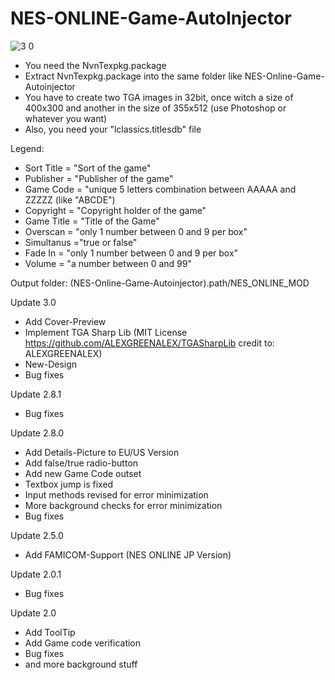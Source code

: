 # NES-ONLINE-Game-AutoInjector
![3 0](https://user-images.githubusercontent.com/43298952/46750761-ff0eaa00-ccb8-11e8-8f05-6b0c973fc535.png)

- You need the NvnTexpkg.package
- Extract NvnTexpkg.package into the same folder like NES-Online-Game-Autoinjector
- You have to create two TGA images in 32bit, once witch a size of 400x300 and another in the size of 355x512 (use Photoshop or whatever you want)
- Also, you need your "lclassics.titlesdb" file


Legend:

- Sort Title = "Sort of the game"
- Publisher = "Publisher of the game"
- Game Code = "unique 5 letters combination between AAAAA and ZZZZZ (like "ABCDE")
- Copyright = "Copyright holder of the game"
- Game Title = "Title of the Game"
- Overscan = "only 1 number between 0 and 9 per box"
- Simultanus ="true or false"
- Fade In = "only 1 number between 0 and 9 per box"
- Volume = "a number between 0 and 99"

Output folder: (NES-Online-Game-Autoinjector).path/NES_ONLINE_MOD

Update 3.0

- Add Cover-Preview
- Implement TGA Sharp Lib (MIT License https://github.com/ALEXGREENALEX/TGASharpLib credit to: ALEXGREENALEX)
- New-Design
- Bug fixes

Update 2.8.1

- Bug fixes

Update 2.8.0

- Add Details-Picture to EU/US Version
- Add false/true radio-button
- Add new Game Code outset
- Textbox jump is fixed
- Input methods revised for error minimization
- More background checks for error minimization
- Bug fixes

Update 2.5.0

- Add FAMICOM-Support (NES ONLINE JP Version)

Update 2.0.1

- Bug fixes

Update 2.0

- Add ToolTip
- Add Game code verification
- Bug fixes
- and more background stuff
